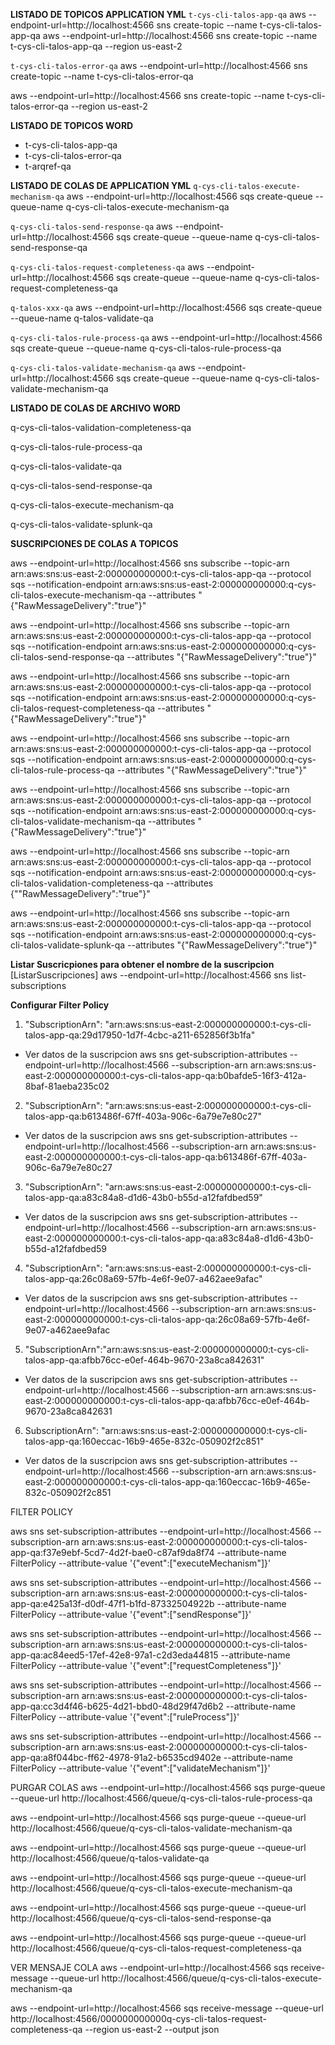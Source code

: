 **LISTADO DE TOPICOS APPLICATION YML**
`t-cys-cli-talos-app-qa`
aws --endpoint-url=http://localhost:4566 sns create-topic --name t-cys-cli-talos-app-qa
aws --endpoint-url=http://localhost:4566 sns create-topic --name t-cys-cli-talos-app-qa --region us-east-2

`t-cys-cli-talos-error-qa`
aws --endpoint-url=http://localhost:4566 sns create-topic --name t-cys-cli-talos-error-qa

aws --endpoint-url=http://localhost:4566 sns create-topic --name t-cys-cli-talos-error-qa --region us-east-2


**LISTADO DE TOPICOS WORD**
- t-cys-cli-talos-app-qa
- t-cys-cli-talos-error-qa
- t-arqref-qa

**LISTADO DE COLAS DE APPLICATION YML**
`q-cys-cli-talos-execute-mechanism-qa`
aws --endpoint-url=http://localhost:4566 sqs create-queue --queue-name q-cys-cli-talos-execute-mechanism-qa


`q-cys-cli-talos-send-response-qa`
aws --endpoint-url=http://localhost:4566 sqs create-queue --queue-name q-cys-cli-talos-send-response-qa


`q-cys-cli-talos-request-completeness-qa`
aws --endpoint-url=http://localhost:4566 sqs create-queue --queue-name q-cys-cli-talos-request-completeness-qa


`q-talos-xxx-qa`
aws --endpoint-url=http://localhost:4566 sqs create-queue --queue-name q-talos-validate-qa


`q-cys-cli-talos-rule-process-qa`
aws --endpoint-url=http://localhost:4566 sqs create-queue --queue-name q-cys-cli-talos-rule-process-qa


`q-cys-cli-talos-validate-mechanism-qa`
aws --endpoint-url=http://localhost:4566 sqs create-queue --queue-name q-cys-cli-talos-validate-mechanism-qa


**LISTADO DE COLAS DE ARCHIVO WORD**

q-cys-cli-talos-validation-completeness-qa

q-cys-cli-talos-rule-process-qa 

q-cys-cli-talos-validate-qa 

q-cys-cli-talos-send-response-qa

q-cys-cli-talos-execute-mechanism-qa

q-cys-cli-talos-validate-splunk-qa



**SUSCRIPCIONES DE COLAS A TOPICOS**

aws --endpoint-url=http://localhost:4566 sns subscribe --topic-arn   arn:aws:sns:us-east-2:000000000000:t-cys-cli-talos-app-qa --protocol sqs --notification-endpoint arn:aws:sns:us-east-2:000000000000:q-cys-cli-talos-execute-mechanism-qa --attributes "{\"RawMessageDelivery\":\"true\"}"

aws --endpoint-url=http://localhost:4566 sns subscribe --topic-arn   arn:aws:sns:us-east-2:000000000000:t-cys-cli-talos-app-qa --protocol sqs --notification-endpoint arn:aws:sns:us-east-2:000000000000:q-cys-cli-talos-send-response-qa --attributes "{\"RawMessageDelivery\":\"true\"}" 

aws --endpoint-url=http://localhost:4566 sns subscribe --topic-arn   arn:aws:sns:us-east-2:000000000000:t-cys-cli-talos-app-qa --protocol sqs --notification-endpoint arn:aws:sns:us-east-2:000000000000:q-cys-cli-talos-request-completeness-qa --attributes "{\"RawMessageDelivery\":\"true\"}" 

aws --endpoint-url=http://localhost:4566 sns subscribe --topic-arn   arn:aws:sns:us-east-2:000000000000:t-cys-cli-talos-app-qa --protocol sqs --notification-endpoint arn:aws:sns:us-east-2:000000000000:q-cys-cli-talos-rule-process-qa --attributes "{\"RawMessageDelivery\":\"true\"}" 

aws --endpoint-url=http://localhost:4566 sns subscribe --topic-arn   arn:aws:sns:us-east-2:000000000000:t-cys-cli-talos-app-qa --protocol sqs --notification-endpoint arn:aws:sns:us-east-2:000000000000:q-cys-cli-talos-validate-mechanism-qa --attributes "{\"RawMessageDelivery\":\"true\"}" 


aws --endpoint-url=http://localhost:4566 sns subscribe --topic-arn   arn:aws:sns:us-east-2:000000000000:t-cys-cli-talos-app-qa --protocol sqs --notification-endpoint arn:aws:sns:us-east-2:000000000000:q-cys-cli-talos-validation-completeness-qa --attributes {"\"RawMessageDelivery\":\"true\"}"

aws --endpoint-url=http://localhost:4566 sns subscribe --topic-arn   arn:aws:sns:us-east-2:000000000000:t-cys-cli-talos-app-qa --protocol sqs --notification-endpoint arn:aws:sns:us-east-2:000000000000:q-cys-cli-talos-validate-splunk-qa  --attributes "{\"RawMessageDelivery\":\"true\"}"


**Listar Suscricpiones para obtener el nombre de la suscripcion**
[ListarSuscripciones]
aws --endpoint-url=http://localhost:4566 sns list-subscriptions



**Configurar Filter Policy**

1. "SubscriptionArn": "arn:aws:sns:us-east-2:000000000000:t-cys-cli-talos-app-qa:29d17950-1d7f-4cbc-a211-652856f3b1fa"

- Ver datos de la suscripcion
aws sns get-subscription-attributes --endpoint-url=http://localhost:4566 --subscription-arn arn:aws:sns:us-east-2:000000000000:t-cys-cli-talos-app-qa:b0bafde5-16f3-412a-8baf-81aeba235c02

2. "SubscriptionArn": "arn:aws:sns:us-east-2:000000000000:t-cys-cli-talos-app-qa:b613486f-67ff-403a-906c-6a79e7e80c27"

- Ver datos de la suscripcion
aws sns get-subscription-attributes --endpoint-url=http://localhost:4566 --subscription-arn arn:aws:sns:us-east-2:000000000000:t-cys-cli-talos-app-qa:b613486f-67ff-403a-906c-6a79e7e80c27

3. "SubscriptionArn": "arn:aws:sns:us-east-2:000000000000:t-cys-cli-talos-app-qa:a83c84a8-d1d6-43b0-b55d-a12fafdbed59"

- Ver datos de la suscripcion
aws sns get-subscription-attributes --endpoint-url=http://localhost:4566 --subscription-arn arn:aws:sns:us-east-2:000000000000:t-cys-cli-talos-app-qa:a83c84a8-d1d6-43b0-b55d-a12fafdbed59

4. "SubscriptionArn": "arn:aws:sns:us-east-2:000000000000:t-cys-cli-talos-app-qa:26c08a69-57fb-4e6f-9e07-a462aee9afac"


- Ver datos de la suscripcion
aws sns get-subscription-attributes --endpoint-url=http://localhost:4566 --subscription-arn arn:aws:sns:us-east-2:000000000000:t-cys-cli-talos-app-qa:26c08a69-57fb-4e6f-9e07-a462aee9afac

5. "SubscriptionArn":"arn:aws:sns:us-east-2:000000000000:t-cys-cli-talos-app-qa:afbb76cc-e0ef-464b-9670-23a8ca842631"

- Ver datos de la suscripcion
aws sns get-subscription-attributes --endpoint-url=http://localhost:4566 --subscription-arn arn:aws:sns:us-east-2:000000000000:t-cys-cli-talos-app-qa:afbb76cc-e0ef-464b-9670-23a8ca842631


6. SubscriptionArn": "arn:aws:sns:us-east-2:000000000000:t-cys-cli-talos-app-qa:160eccac-16b9-465e-832c-050902f2c851"

- Ver datos de la suscripcion
aws sns get-subscription-attributes --endpoint-url=http://localhost:4566 --subscription-arn arn:aws:sns:us-east-2:000000000000:t-cys-cli-talos-app-qa:160eccac-16b9-465e-832c-050902f2c851




FILTER POLICY

aws sns set-subscription-attributes --endpoint-url=http://localhost:4566 --subscription-arn arn:aws:sns:us-east-2:000000000000:t-cys-cli-talos-app-qa:f37e9ebf-5cd7-4d2f-bae0-c87af9da8f74 --attribute-name FilterPolicy --attribute-value '{"event":["executeMechanism"]}'

aws sns set-subscription-attributes --endpoint-url=http://localhost:4566 --subscription-arn arn:aws:sns:us-east-2:000000000000:t-cys-cli-talos-app-qa:e425a13f-d0df-47f1-b1fd-87332504922b --attribute-name FilterPolicy --attribute-value '{"event":["sendResponse"]}'

aws sns set-subscription-attributes --endpoint-url=http://localhost:4566 --subscription-arn arn:aws:sns:us-east-2:000000000000:t-cys-cli-talos-app-qa:ac84eed5-17ef-42e8-97a1-c2d3eda44815 --attribute-name FilterPolicy --attribute-value '{"event":["requestCompleteness"]}'

aws sns set-subscription-attributes --endpoint-url=http://localhost:4566 --subscription-arn arn:aws:sns:us-east-2:000000000000:t-cys-cli-talos-app-qa:cc3d4f46-b625-4d21-bbd0-48d29f47d6b2 --attribute-name FilterPolicy --attribute-value '{"event":["ruleProcess"]}'

aws sns set-subscription-attributes --endpoint-url=http://localhost:4566 --subscription-arn arn:aws:sns:us-east-2:000000000000:t-cys-cli-talos-app-qa:a8f044bc-ff62-4978-91a2-b6535cd9402e --attribute-name FilterPolicy --attribute-value '{"event":["validateMechanism"]}'




PURGAR COLAS
aws --endpoint-url=http://localhost:4566 sqs purge-queue --queue-url http://localhost:4566/queue/q-cys-cli-talos-rule-process-qa 

aws --endpoint-url=http://localhost:4566 sqs purge-queue --queue-url http://localhost:4566/queue/q-cys-cli-talos-validate-mechanism-qa 

aws --endpoint-url=http://localhost:4566 sqs purge-queue --queue-url http://localhost:4566/queue/q-talos-validate-qa

aws --endpoint-url=http://localhost:4566 sqs purge-queue --queue-url http://localhost:4566/queue/q-cys-cli-talos-execute-mechanism-qa 

aws --endpoint-url=http://localhost:4566 sqs purge-queue --queue-url http://localhost:4566/queue/q-cys-cli-talos-send-response-qa 

aws --endpoint-url=http://localhost:4566 sqs purge-queue --queue-url http://localhost:4566/queue/q-cys-cli-talos-request-completeness-qa 




VER MENSAJE COLA
aws --endpoint-url=http://localhost:4566 sqs receive-message --queue-url http://localhost:4566/queue/q-cys-cli-talos-execute-mechanism-qa 

aws --endpoint-url=http://localhost:4566 sqs receive-message --queue-url http://localhost:4566/000000000000q-cys-cli-talos-request-completeness-qa --region us-east-2 --output json